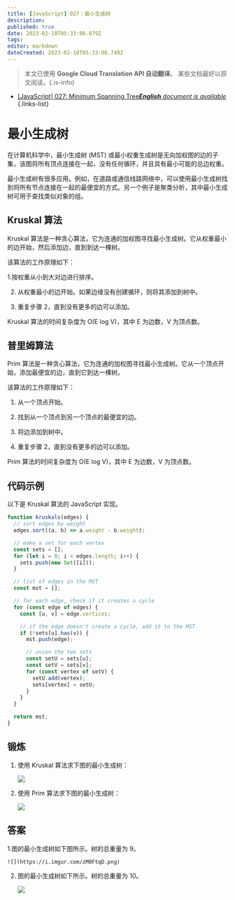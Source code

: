 ```yaml
---
title: [JavaScript] 027：最小生成树
description: 
published: true
date: 2023-02-10T05:33:08.879Z
tags: 
editor: markdown
dateCreated: 2023-02-10T05:33:06.749Z
---
```


> 本文已使用 **Google Cloud Translation API 自动翻译**。
某些文档最好以原文阅读。{.is-info}



- [[JavaScript] 027: Minimum Spanning Tree***English** document is available*](/en/Knowledge-base/Algorithm/javascript-027-minimum-spanning-tree)
{.links-list}


# 最小生成树

在计算机科学中，最小生成树 (MST) 或最小权重生成树是无向加权图的边的子集，该图将所有顶点连接在一起，没有任何循环，并且具有最小可能的总边权重。

最小生成树有很多应用。例如，在道路或通信线路网络中，可以使用最小生成树找到将所有节点连接在一起的最便宜的方式。另一个例子是聚类分析，其中最小生成树可用于查找类似对象的组。

## Kruskal 算法

Kruskal 算法是一种贪心算法，它为连通的加权图寻找最小生成树。它从权重最小的边开始，然后添加边，直到到达一棵树。

该算法的工作原理如下：

1.按权重从小到大对边进行排序。

2. 从权重最小的边开始。如果边缘没有创建循环，则将其添加到树中。

3. 重复步骤 2，直到没有更多的边可以添加。

Kruskal 算法的时间复杂度为 O(E log V)，其中 E 为边数，V 为顶点数。

## 普里姆算法

Prim 算法是一种贪心算法，它为连通的加权图寻找最小生成树。它从一个顶点开始，添加最便宜的边，直到它到达一棵树。

该算法的工作原理如下：

1. 从一个顶点开始。

2. 找到从一个顶点到另一个顶点的最便宜的边。

3. 将边添加到树中。

4. 重复步骤 2，直到没有更多的边可以添加。

Prim 算法的时间复杂度为 O(E log V)，其中 E 为边数，V 为顶点数。

## 代码示例

以下是 Kruskal 算法的 JavaScript 实现。

```javascript
function kruskals(edges) {
  // sort edges by weight
  edges.sort((a, b) => a.weight - b.weight);

  // make a set for each vertex
  const sets = [];
  for (let i = 0; i < edges.length; i++) {
    sets.push(new Set([i]));
  }

  // list of edges in the MST
  const mst = [];

  // for each edge, check if it creates a cycle
  for (const edge of edges) {
    const [u, v] = edge.vertices;

    // if the edge doesn't create a cycle, add it to the MST
    if (!sets[u].has(v)) {
      mst.push(edge);

      // union the two sets
      const setU = sets[u];
      const setV = sets[v];
      for (const vertex of setV) {
        setU.add(vertex);
        sets[vertex] = setU;
      }
    }
  }

  return mst;
}
```

## 锻炼

1. 使用 Kruskal 算法求下图的最小生成树：

    ![](https://i.imgur.com/lVqnqj7.png)

2. 使用 Prim 算法求下图的最小生成树：

    ![](https://i.imgur.com/kzFcNcu.png)

## 答案

1.图的最小生成树如下图所示。树的总重量为 9。

    ![](https://i.imgur.com/zM0FtqD.png)

2. 图的最小生成树如下所示。树的总重量为 10。

    ![](https://i.imgur.com/kzFcNcu.png)